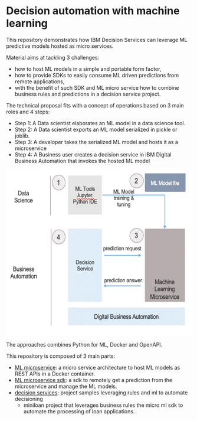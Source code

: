 # Decision automation with machine learning

This repository demonstrates how IBM Decision Services can leverage ML predictive models hosted as micro services.

Material aims at tackling 3 challenges:
- how to host ML models in a simple and portable form factor,
- how to provide SDKs to easily consume ML driven predictions from remote applications,
- with the benefit of such SDK and ML micro service how to combine business rules and predictions in a decision service project.

The technical proposal fits with a concept of operations based on 3 main roles and 4 steps:
 - Step 1: A Data scientist elaborates an ML model in a data science tool.
 - Step 2: A Data scientist exports an ML model serialized in pickle or joblib.
 - Step 3: A developer takes the serialized ML model and hosts it as a microservice
 - Step 4: A Business user creates a decision service in IBM Digital Business Automation that invokes the hosted ML model
 
 <img src="docs/images/e2e-decision-management.png" alt="e2e-decision-management.png" width="600" height="450">

The approaches combines Python for ML, Docker and OpenAPI.

This repository is composed of 3 main parts:
- [ML microservice](ml-service/README.md): a micro service architecture to host ML models as REST APIs in a Docker container.
- [ML microservice sdk](ml-service-sdk/README.md): a sdk to remotely get a prediction from the microservice and manage the ML models.
- [decision services](decision-services/README.md): project samples leveraging rules and ml to automate decisioning
   - miniloan project that leverages business rules the micro ml sdk to automate the processing of loan applications.

